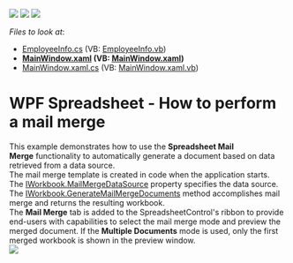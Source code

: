 <!-- default badges list -->
![](https://img.shields.io/endpoint?url=https://codecentral.devexpress.com/api/v1/VersionRange/128612839/21.1.5%2B)
[![](https://img.shields.io/badge/Open_in_DevExpress_Support_Center-FF7200?style=flat-square&logo=DevExpress&logoColor=white)](https://supportcenter.devexpress.com/ticket/details/T618180)
[![](https://img.shields.io/badge/📖_How_to_use_DevExpress_Examples-e9f6fc?style=flat-square)](https://docs.devexpress.com/GeneralInformation/403183)
<!-- default badges end -->
<!-- default file list -->
*Files to look at*:

* [EmployeeInfo.cs](./CS/WpfSpreadsheetMailMerge/EmployeeInfo.cs) (VB: [EmployeeInfo.vb](./VB/WpfSpreadsheetMailMerge/EmployeeInfo.vb))
* **[MainWindow.xaml](./CS/WpfSpreadsheetMailMerge/MainWindow.xaml) (VB: [MainWindow.xaml](./VB/WpfSpreadsheetMailMerge/MainWindow.xaml))**
* [MainWindow.xaml.cs](./CS/WpfSpreadsheetMailMerge/MainWindow.xaml.cs) (VB: [MainWindow.xaml.vb](./VB/WpfSpreadsheetMailMerge/MainWindow.xaml.vb))
<!-- default file list end -->
# WPF Spreadsheet - How to perform a mail merge


This example demonstrates how to use the <strong>Spreadsheet Mail Merge</strong> functionality to automatically generate a document based on data retrieved from a data source. <br>The mail merge template is created in code when the application starts. The <a href="https://documentation.devexpress.com/CoreLibraries/DevExpress.Spreadsheet.IWorkbook.MailMergeDataSource.property">IWorkbook.MailMergeDataSource</a> property specifies the data source. The <a href="https://documentation.devexpress.com/CoreLibraries/DevExpress.Spreadsheet.IWorkbook.GenerateMailMergeDocuments.method">IWorkbook.GenerateMailMergeDocuments</a> method accomplishes mail merge and returns the resulting workbook.<br>The <strong>Mail Merge</strong> tab is added to the SpreadsheetControl's ribbon to provide end-users with capabilities to select the mail merge mode and preview the merged document. If the <strong>Multiple Documents</strong> mode is used, only the first merged workbook is shown in the preview window.<br><img src="https://raw.githubusercontent.com/DevExpress-Examples/wpf-spreadsheet-how-to-perform-a-mail-merge-t618180/17.1.3+/media/c9160390-a446-4e31-b83a-b290731e5fa6.png">

<br/>


